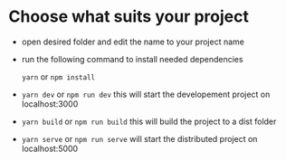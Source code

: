 # Choose what suits your project

- open desired folder and edit the name to your project name

- run the following command to install needed dependencies

  `yarn` or `npm install`

- `yarn dev` or `npm run dev` this will start the developement project on localhost:3000

- `yarn build` or `npm run build` this will build the project to a dist folder

- `yarn serve` or `npm run serve` will start the distributed project on localhost:5000
